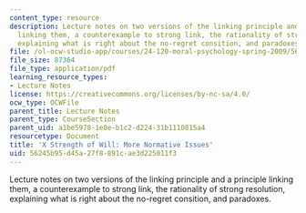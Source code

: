 ```yaml
---
content_type: resource
description: Lecture notes on two versions of the linking principle and a principle
  linking them, a counterexample to strong link, the rationality of strong resolution,
  explaining what is right about the no-regret consition, and paradoxes.
file: /ol-ocw-studio-app/courses/24-120-moral-psychology-spring-2009/56245b95d45a27f8891cae3d225011f3_MIT24_120s09_lec10.pdf
file_size: 87364
file_type: application/pdf
learning_resource_types:
- Lecture Notes
license: https://creativecommons.org/licenses/by-nc-sa/4.0/
ocw_type: OCWFile
parent_title: Lecture Notes
parent_type: CourseSection
parent_uid: a1be5978-1e0e-b1c2-d224-31b1110815a4
resourcetype: Document
title: 'X Strength of Will: More Normative Issues'
uid: 56245b95-d45a-27f8-891c-ae3d225011f3
---
```

Lecture notes on two versions of the linking principle and a principle linking them, a counterexample to strong link, the rationality of strong resolution, explaining what is right about the no-regret consition, and paradoxes.